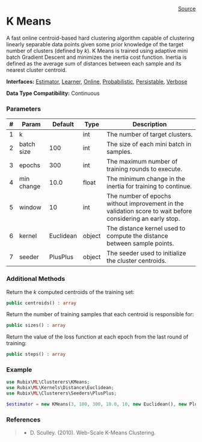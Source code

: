 <span style="float:right;"><a href="https://github.com/RubixML/RubixML/blob/master/src/Clusterers/KMeans.php">Source</a></span>

# K Means
A fast online centroid-based hard clustering algorithm capable of clustering linearly separable data points given some prior knowledge of the target number of clusters (defined by *k*). K Means is trained using adaptive mini batch Gradient Descent and minimizes the inertia cost function. Inertia is defined as the average sum of distances between each sample and its nearest cluster centroid.

**Interfaces:** [Estimator](../estimator.md), [Learner](../learner.md), [Online](../online.md), [Probabilistic](../probabilistic.md), [Persistable](../persistable.md), [Verbose](../verbose.md)

**Data Type Compatibility:** Continuous

### Parameters
| # | Param | Default | Type | Description |
|---|---|---|---|---|
| 1 | k | | int | The number of target clusters. |
| 2 | batch size | 100 | int | The size of each mini batch in samples. |
| 3 | epochs | 300 | int | The maximum number of training rounds to execute. |
| 4 | min change | 10.0 | float | The minimum change in the inertia for training to continue. |
| 5 | window | 10 | int | The number of epochs without improvement in the validation score to wait before considering an early stop. |
| 6 | kernel | Euclidean | object | The distance kernel used to compute the distance between sample points. |
| 7 | seeder | PlusPlus | object | The seeder used to initialize the cluster centroids. |

### Additional Methods
Return the *k* computed centroids of the training set:
```php
public centroids() : array
```

Return the number of training samples that each centroid is responsible for:
```php
public sizes() : array
```

Return the value of the loss function at each epoch from the last round of training:
```php
public steps() : array
```

### Example
```php
use Rubix\ML\Clusterers\KMeans;
use Rubix\ML\Kernels\Distance\Euclidean;
use Rubix\ML\Clusterers\Seeders\PlusPlus;

$estimator = new KMeans(3, 100, 300, 10.0, 10, new Euclidean(), new PlusPlus());
```

### References
>- D. Sculley. (2010). Web-Scale K-Means Clustering.
